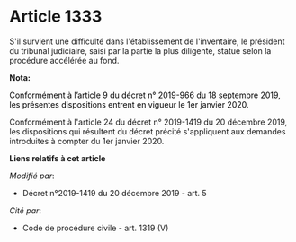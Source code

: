 # Article 1333

S'il survient une difficulté dans l'établissement de l'inventaire, le président du tribunal judiciaire, saisi par la partie
la plus diligente, statue selon la procédure accélérée au fond.

**Nota:**

<font color="black">Conformément à l’article 9 du décret n° 2019-966 du 18 septembre 2019, les présentes dispositions entrent
en vigueur le 1er janvier 2020.</font>

Conformément à l'article 24 du décret n° 2019-1419 du 20 décembre 2019, les dispositions qui résultent du décret précité
s'appliquent aux demandes introduites à compter du 1er janvier 2020.

**Liens relatifs à cet article**

_Modifié par_:

  - Décret n°2019-1419 du 20 décembre 2019 - art. 5

_Cité par_:

  - Code de procédure civile - art. 1319 (V)
